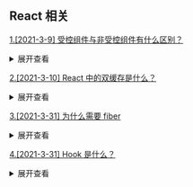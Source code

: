 ## React 相关

[1.[2021-3-9] 受控组件与非受控组件有什么区别？](https://github.com/HJY-xh/plantTrees/issues/41)

<details>
<summary>展开查看</summary>
<pre>

-   非受控组件： 一些 dom 元素比如 input 其内部默认维护了自己的状态（输入值）以及状态改变的方法，我们可以通过 ref 的方式获取其内部的状态。这种组件称之为非受控组件。
-   受控组件： 当我们使用 react 中的 state 去接管组件的状态（设置非受控组件 value 属性关联 state），使得 react 的 state 成为组件的数据源，并且为组件提供了修改状态的方式（设置非受控组件 onChange 属性，根据输入值改变 state 状态）这种组件称之为受控组件（状态及状态改变完全由 react 接管）。

</pre>
</details>

[2.[2021-3-10] React 中的双缓存是什么？](https://github.com/HJY-xh/plantTrees/issues/44)

<details>
<summary>展开查看</summary>
<pre>
当我们用canvas绘制动画，每一帧绘制前都会调用ctx.clearRect清除上一帧的画面。

如果当前帧画面计算量比较大，导致清除上一帧画面到绘制当前帧画面之间有较长间隙，就会出现白屏。

为了解决这个问题，我们可以在内存中绘制当前帧动画，绘制完毕后直接用当前帧替换上一帧画面，由于省去了两帧替换间的计算时间，不会出现从白屏到出现画面的闪烁情况。

这种在内存中构建并直接替换的技术叫做双缓存 (opens new window)。

React 使用“双缓存”来完成 Fiber 树的构建与替换——对应着 DOM 树的创建与更新。

</pre>
</details>

[3.[2021-3-31] 为什么需要 fiber](https://github.com/HJY-xh/plantTrees/issues/102)

<details>
<summary>展开查看</summary>
<pre>

对于大型项目，组件树会很大，这个时候递归遍历的成本就会很高，会造成主线程被持续占用，结果就是主线程上的布局、动画等周期性的任务就无法立即得到处理，造成视觉上的卡顿，影响用户体验。

</pre>
</details>

[4.[2021-3-31] Hook 是什么？](https://github.com/HJY-xh/plantTrees/issues/103)

<details>
<summary>展开查看</summary>
<pre>
Hook是React 16.8 的新增特性。它可以让你在不编写class的情况下使用state一级其他的 Reacr 特性。
- 拥抱函数式
- 让函数组件有了状态和其他的React特性，可以替代class

```javascript
import React, { useState } from "react";
function Example() {
	// 声明⼀个新的叫做 “count” 的 state 变量
	const [count, setCount] = useState(0);
	return (
		<div>
			<p>You clicked {count} times</p>
			<button onClick={() => setCount(count + 1)}>Click me</button>
		</div>
	);
}
```

</pre>
</details>
